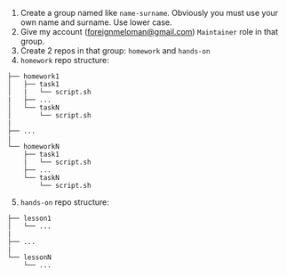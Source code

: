 1. Create a group named like `name-surname`. Obviously you must use your own name and surname. Use lower case.
2. Give my account (foreignmeloman@gmail.com) `Maintainer` role in that group.
3. Create 2 repos in that group: `homework` and `hands-on`
4. `homework` repo structure:
```
├── homework1
│   ├── task1
│   |   └── script.sh
|   ├── ...
│   └── taskN
│       └── script.sh
|
├── ...
|
└── homeworkN
    ├── task1
    |   └── script.sh
    ├── ...
    └── taskN
        └── script.sh
```
5. `hands-on` repo structure:
```
├── lesson1
│   └── ...
|
├── ...
|
└── lessonN
    └── ...
```
